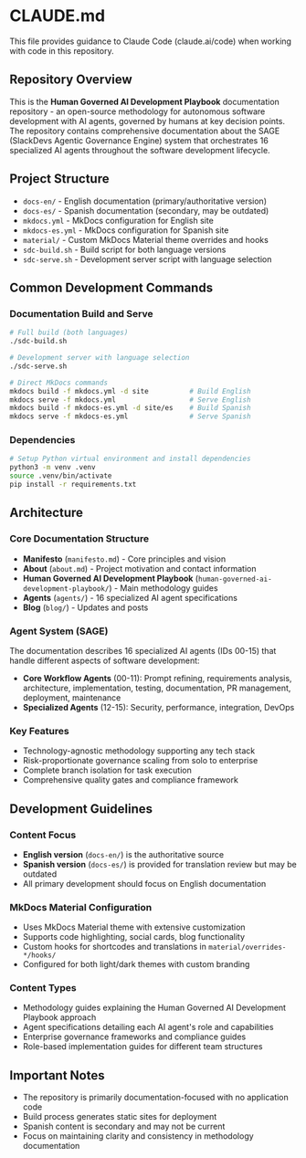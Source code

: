 # CLAUDE.md

This file provides guidance to Claude Code (claude.ai/code) when working with code in this repository.

## Repository Overview

This is the **Human Governed AI Development Playbook** documentation repository - an open-source methodology for autonomous software development with AI agents, governed by humans at key decision points. The repository contains comprehensive documentation about the SAGE (SlackDevs Agentic Governance Engine) system that orchestrates 16 specialized AI agents throughout the software development lifecycle.

## Project Structure

- `docs-en/` - English documentation (primary/authoritative version)
- `docs-es/` - Spanish documentation (secondary, may be outdated)
- `mkdocs.yml` - MkDocs configuration for English site
- `mkdocs-es.yml` - MkDocs configuration for Spanish site
- `material/` - Custom MkDocs Material theme overrides and hooks
- `sdc-build.sh` - Build script for both language versions
- `sdc-serve.sh` - Development server script with language selection

## Common Development Commands

### Documentation Build and Serve
```bash
# Full build (both languages)
./sdc-build.sh

# Development server with language selection
./sdc-serve.sh

# Direct MkDocs commands
mkdocs build -f mkdocs.yml -d site          # Build English
mkdocs serve -f mkdocs.yml                  # Serve English
mkdocs build -f mkdocs-es.yml -d site/es    # Build Spanish
mkdocs serve -f mkdocs-es.yml               # Serve Spanish
```

### Dependencies
```bash
# Setup Python virtual environment and install dependencies
python3 -m venv .venv
source .venv/bin/activate
pip install -r requirements.txt
```

## Architecture

### Core Documentation Structure
- **Manifesto** (`manifesto.md`) - Core principles and vision
- **About** (`about.md`) - Project motivation and contact information
- **Human Governed AI Development Playbook** (`human-governed-ai-development-playbook/`) - Main methodology guides
- **Agents** (`agents/`) - 16 specialized AI agent specifications
- **Blog** (`blog/`) - Updates and posts

### Agent System (SAGE)
The documentation describes 16 specialized AI agents (IDs 00-15) that handle different aspects of software development:
- **Core Workflow Agents** (00-11): Prompt refining, requirements analysis, architecture, implementation, testing, documentation, PR management, deployment, maintenance
- **Specialized Agents** (12-15): Security, performance, integration, DevOps

### Key Features
- Technology-agnostic methodology supporting any tech stack
- Risk-proportionate governance scaling from solo to enterprise
- Complete branch isolation for task execution
- Comprehensive quality gates and compliance framework

## Development Guidelines

### Content Focus
- **English version** (`docs-en/`) is the authoritative source
- **Spanish version** (`docs-es/`) is provided for translation review but may be outdated
- All primary development should focus on English documentation

### MkDocs Material Configuration
- Uses MkDocs Material theme with extensive customization
- Supports code highlighting, social cards, blog functionality
- Custom hooks for shortcodes and translations in `material/overrides-*/hooks/`
- Configured for both light/dark themes with custom branding

### Content Types
- Methodology guides explaining the Human Governed AI Development Playbook approach
- Agent specifications detailing each AI agent's role and capabilities
- Enterprise governance frameworks and compliance guides
- Role-based implementation guides for different team structures

## Important Notes

- The repository is primarily documentation-focused with no application code
- Build process generates static sites for deployment
- Spanish content is secondary and may not be current
- Focus on maintaining clarity and consistency in methodology documentation